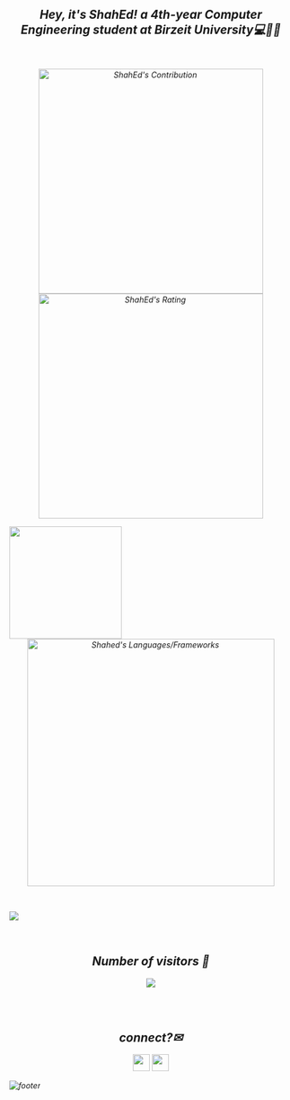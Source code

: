 

<h2 align='center'> <i>Hey, it's ShahEd! a 4th-year Computer Engineering student at Birzeit University💻👩🏻</h2>  
  
  
  
  


                        
               


<br />
<p align='center'>
  
  <p align = "center">
 
</p>

<p align = "center">
  <img src = "https://github-readme-stats.vercel.app/api?username=ShahEdJamhour&count_private=true&theme=midnight-purple&hide_border=true" alt = "ShahEd's Contribution" width = 400 >
 
  <img src = "https://github-readme-streak-stats.herokuapp.com?user=ShahEdJamhour&count_private=true&theme=midnight-purple&hide_border=true" alt = "ShahEd's Rating" width = 400>
 

<a href="https://www.linkedin.com/in/sh8h9d/"><img align="left" width="200" height="200" src="https://github.com/M0nica/M0nica/blob/main/octomonica/m0nica-octocat-rotating.gif?raw=true"></a>






</p>

<p align = "center">

 <img src = "https://github-readme-stats.vercel.app/api/top-langs?username=ShahEdJamhour&show_icons=true&count_private=true&locale=en&layout=compact&langs_count=10&hide_border=true&bg_color=282A36&title_color=DD6387&text_color=fff&icon_color=fff" alt = "Shahed's Languages/Frameworks" width = 440 />
</p>





<br/>

<a href="https://github.com/ShahEdJamhour/github-readme-activity-graph"><img src="https://activity-graph.herokuapp.com/graph?username=ShahEdJamhour&theme=dracula&hide_border=true" /></a>
<br/>




<br />
<h2 align="center"> Number of visitors 👀</h2>
<div align="center" >
  <img src="https://profile-counter.glitch.me/ShahEdJamhour/count.svg"></img>
</div>

<br /><br />
<h2 align="center">  connect?✉ </h2>
<p align="center">
  <a href = "mailto:TheShahed11@gmail.com"><img src = "https://img.shields.io/badge/Gmail-D14836?style=for-the-badge&logo=gmail&logoColor=white" height = 30></a>
  <a href = "https://www.linkedin.com/in/sh8h9d/"><img src = "https://img.shields.io/badge/LinkedIn-0077B5?style=for-the-badge&logo=linkedin&logoColor=white"     height = 30></a>
 
</p>


![footer](https://capsule-render.vercel.app/api?type=waving&color=gradient&height=150&section=footer)
